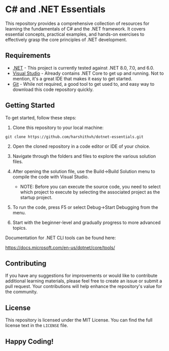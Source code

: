 # C# and .NET Essentials
This repository provides a comprehensive collection of resources for learning the fundamentals of C# and the .NET framework. It covers essential concepts, practical examples, and hands-on exercises to effectively grasp the core principles of .NET development. 

## Requirements

- [.NET](https://www.microsoft.com/net/core) - This project is currently tested against .NET 8.0, 7.0, and 6.0.
- [Visual Studio](https://visualstudio.microsoft.com/downloads/) - Already contains .NET Core to get up and running. Not to mention, it's a great IDE that makes it easy to get started.
- [Git](https://git-scm.com/book/en/v2/Getting-Started-Installing-Git) - While not required, a good tool to get used to, and easy way to download this code repository quickly.
  
## Getting Started

To get started, follow these steps:

1. Clone this repository to your local machine:

```
git clone https://github.com/harshithvh/dotnet-essentials.git
```

2. Open the cloned repository in a code editor or IDE of your choice.

3. Navigate through the folders and files to explore the various solution files.
  
4. After opening the solution file, use the Build->Build Solution menu to compile the code with Visual Studio.
   - NOTE: Before you can execute the source code, you need to select which project to execute by selecting the associated project as the startup project.

5. To run the code, press F5 or select Debug->Start Debugging from the menu.

6. Start with the beginner-level and gradually progress to more advanced topics.

Documentation for .NET CLI tools can be found here:

<https://docs.microsoft.com/en-us/dotnet/core/tools/>

## Contributing

If you have any suggestions for improvements or would like to contribute additional learning materials, please feel free to create an issue or submit a pull request. Your contributions will help enhance the repository's value for the community.

## License

This repository is licensed under the MIT License. You can find the full license text in the `LICENSE` file.

## Happy Coding!
